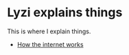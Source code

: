 # Lyzi explains things

This is where I explain things.

- [How the internet works](https://github.com/lyzidiamond/explains/blob/master/how-the-internet-works.md)
